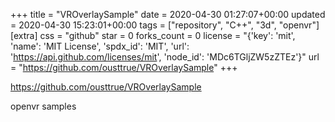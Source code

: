 +++
title = "VROverlaySample"
date = 2020-04-30 01:27:07+00:00
updated = 2020-04-30 15:23:01+00:00
tags = ["repository", "C++", "3d", "openvr"]
[extra]
css = "github"
star = 0
forks_count = 0
license = "{'key': 'mit', 'name': 'MIT License', 'spdx_id': 'MIT', 'url': 'https://api.github.com/licenses/mit', 'node_id': 'MDc6TGljZW5zZTEz'}"
url = "https://github.com/ousttrue/VROverlaySample"
+++

<https://github.com/ousttrue/VROverlaySample>

openvr samples
